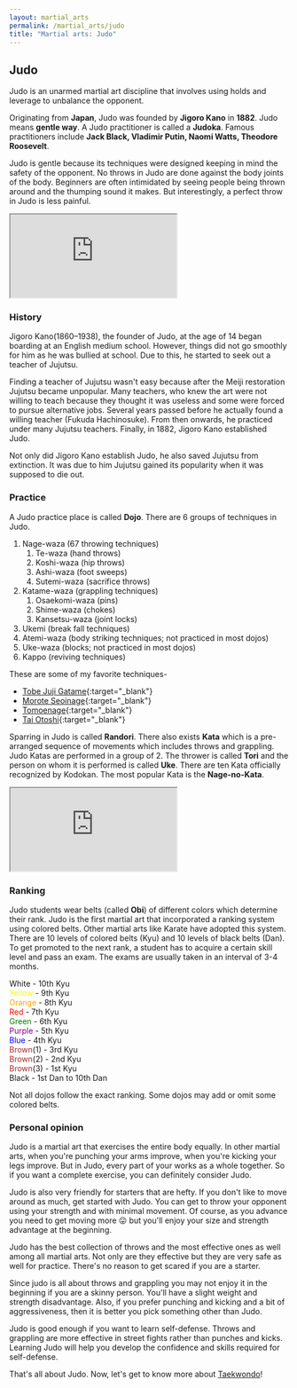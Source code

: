 ```yaml
---
layout: martial_arts
permalink: /martial_arts/judo
title: "Martial arts: Judo"
---
```


## Judo

Judo is an unarmed martial art discipline that involves using holds and leverage to unbalance the opponent. 

Originating from **Japan**, Judo was founded by **Jigoro Kano** in **1882**. Judo means **gentle way**. A Judo practitioner is called a **Judoka**. Famous practitioners include **Jack Black, Vladimir Putin, Naomi Watts, Theodore Roosevelt**.

Judo is gentle because its techniques were designed keeping in mind the safety of the opponent. No throws in Judo are done against the body joints of the body. Beginners are often intimidated by seeing people being thrown around and the thumping sound it makes. But interestingly, a perfect throw in Judo is less painful. 

<div class="embed-responsive embed-responsive-16by9">
	<iframe class="embed-responsive-item" src="https://www.youtube.com/embed/FI8qVPQDL7g"></iframe> 
</div>

### History

Jigoro Kano(1860–1938), the founder of Judo, at the age of 14 began boarding at an English medium school. However, things did not go smoothly for him as he was bullied at school. Due to this, he started to seek out a teacher of Jujutsu.

Finding a teacher of Jujutsu wasn't easy because after the Meiji restoration Jujutsu became unpopular. Many teachers, who knew the art were not willing to teach because they thought it was useless and some were forced to pursue alternative jobs. Several years passed before he actually found a willing teacher (Fukuda Hachinosuke). From then onwards, he practiced under many Jujutsu teachers. Finally, in 1882, Jigoro Kano established Judo.

Not only did Jigoro Kano establish Judo, he also saved Jujutsu from extinction. It was due to him Jujutsu gained its popularity when it was supposed to die out.

### Practice

A Judo practice place is called **Dojo**. There are 6 groups of techniques in Judo.
1. Nage-waza (67 throwing techniques)
	1. Te-waza (hand throws)
	2. Koshi-waza (hip throws)
	3. Ashi-waza (foot sweeps)
	4. Sutemi-waza (sacrifice throws)
2. Katame-waza (grappling techniques)
	1. Osaekomi-waza (pins)
	2. Shime-waza (chokes)
	3. Kansetsu-waza (joint locks)
3. Ukemi (break fall techniques)
4. Atemi-waza (body striking techniques; not practiced in most dojos)
5. Uke-waza (blocks; not practiced in most dojos)
6. Kappo (reviving techniques)

These are some of my favorite techniques- 
* [Tobe Juji Gatame](https://www.youtube.com/watch?v=3QlUuXkTnMY){:target="_blank"}  
* [Morote Seoinage](https://www.youtube.com/watch?v=ioVYXB7Z-sw){:target="_blank"}
* [Tomoenage](https://www.youtube.com/watch?v=tOIbQ2cXRHU){:target="_blank"}
* [Tai Otoshi](https://www.youtube.com/watch?v=4IpweRu1KB0){:target="_blank"}

Sparring in Judo is called **Randori**. There also exists **Kata** which is a pre-arranged sequence of movements which includes throws and grappling. Judo Katas are performed in a group of 2. The thrower is called **Tori** and the person on whom it is performed is called **Uke**. There are ten Kata officially recognized by Kodokan. The most popular Kata is the **Nage-no-Kata**.

<div class="embed-responsive embed-responsive-16by9">
	<iframe class="embed-responsive-item" src="https://www.youtube.com/embed/YOcVfmmMBLY"></iframe> 
</div>

### Ranking

Judo students wear belts (called **Obi**) of different colors which determine their rank. Judo is the first martial art that incorporated a ranking system using colored belts. Other martial arts like Karate have adopted this system. There are 10 levels of colored belts (Kyu) and 10 levels of black belts (Dan). To get promoted to the next rank, a student has to acquire a certain skill level and pass an exam. The exams are usually taken in an interval of 3-4 months.

White - 10th Kyu  
<span style="color:#f4fc00">Yellow</span> - 9th Kyu  
<span style="color:orange">Orange</span> - 8th Kyu  
<span style="color:red">Red</span> - 7th Kyu  
<span style="color:green">Green</span> - 6th Kyu  
<span style="color:purple">Purple</span> - 5th Kyu  
<span style="color:blue">Blue</span> - 4th Kyu  
<span style="color:brown">Brown</span>(1) - 3rd Kyu  
<span style="color:brown">Brown</span>(2) - 2nd Kyu  
<span style="color:brown">Brown</span>(3) - 1st Kyu  
Black - 1st Dan to 10th Dan

Not all dojos follow the exact ranking. Some dojos may add or omit some colored belts.

### Personal opinion

Judo is a martial art that exercises the entire body equally. In other martial arts, when you're punching your arms improve, when you're kicking your legs improve. But in Judo, every part of your works as a whole together. So if you want a complete exercise, you can definitely consider Judo.

Judo is also very friendly for starters that are hefty. If you don't like to move around as much, get started with Judo. You can get to throw your opponent using your strength and with minimal movement. Of course, as you advance you need to get moving more :stuck_out_tongue: but you'll enjoy your size and strength advantage at the beginning.

Judo has the best collection of throws and the most effective ones as well among all martial arts. Not only are they effective but they are very safe as well for practice. There's no reason to get scared if you are a starter.

Since judo is all about throws and grappling you may not enjoy it in the beginning if you are a skinny person. You'll have a slight weight and strength disadvantage. Also, if you prefer punching and kicking and a bit of aggressiveness, then it is better you pick something other than Judo. 

Judo is good enough if you want to learn self-defense. Throws and grappling are more effective in street fights rather than punches and kicks. Learning Judo will help you develop the confidence and skills required for self-defense.

That's all about Judo. Now, let's get to know more about [Taekwondo](taekwondo)!
